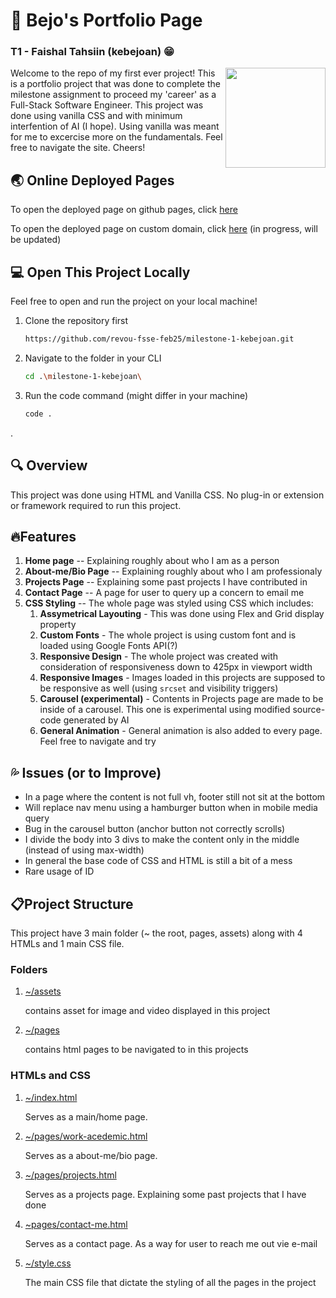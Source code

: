 # 🚀 Bejo's Portfolio Page 

### T1 - Faishal Tahsiin (kebejoan) 😁


<img align="right" width="160px" src="https://media1.tenor.com/m/tWD3GjJcoHgAAAAd/spongebob-computer.gif">

Welcome to the repo of my first ever project! This is a portfolio project that was done to complete the milestone assignment to proceed my 'career' as a Full-Stack Software Engineer. This project was done using vanilla CSS and with minimum interfention of AI (I hope). Using vanilla was meant for me to excercise more on the fundamentals. Feel free to navigate the site. Cheers!

## 🌏 Online Deployed Pages

To open the deployed page on github pages, click [here](https://revou-fsse-feb25.github.io/milestone-1-kebejoan/index.html)

To open the deployed page on custom domain, click [here](https://revou-fsse-feb25.github.io/milestone-1-kebejoan/index.html) (in progress, will be updated)

## 💻 Open This Project Locally

Feel free to open and run the project on your local machine!

1. Clone the repository first
   ```sh
   https://github.com/revou-fsse-feb25/milestone-1-kebejoan.git
2. Navigate to the folder in your CLI
   ```sh
   cd .\milestone-1-kebejoan\
3. Run the code command (might differ in your machine)
   ```sh
   code .

.

## 🔍 Overview

This project was done using HTML and Vanilla CSS. No plug-in or extension or framework required to run this project.  

## 🔥Features

1.  **Home page** -- Explaining roughly about who I am as a person
2.  **About-me/Bio Page** -- Explaining roughly about who I am professionaly
3.  **Projects Page** -- Explaining some past projects I have contributed in
4.  **Contact Page** -- A page for user to query up a concern to email me
5.  **CSS Styling** -- The whole page was styled using CSS which includes:
    1.  **Assymetrical Layouting** - This was done using Flex and Grid display property
    2.  **Custom Fonts** - The whole project is using custom font and is loaded using Google Fonts API(?)
    3.  **Responsive Design** - The whole project was created with consideration of responsiveness down to 425px in viewport width
    4.  **Responsive Images** - Images loaded in this projects are supposed to be responsive as well (using `srcset` and visibility triggers)
    5. **Carousel (experimental)** - Contents in Projects page are made to be inside of a carousel. This one is experimental using modified source-code generated by AI
    6. **General Animation** - General animation is also added to every page. Feel free to navigate and try

## 💦 Issues (or to Improve)
  - In a page where the content is not full vh, footer still not sit at the bottom
  - Will replace nav menu using a hamburger button when in mobile media query
  - Bug in the carousel button (anchor button not correctly scrolls)
  - I divide the body into 3 divs to make the content only in the middle (instead of using max-width)
  - In general the base code of CSS and HTML is still a bit of a mess
  - Rare usage of ID

## 📋Project Structure
This project have 3 main folder (~ the root, pages, assets) along with 4 HTMLs and 1 main CSS file.

### Folders

1. [~/assets](https://github.com/revou-fsse-feb25/milestone-1-kebejoan/tree/main/assets)
  
    contains asset for image and video displayed in this project

2. [~/pages](https://github.com/revou-fsse-feb25/milestone-1-kebejoan/tree/main/pages)
  
    contains html pages to be navigated to in this projects

### HTMLs and CSS

1. [~/index.html](https://github.com/revou-fsse-feb25/milestone-1-kebejoan/tree/main/index.html)
   
   Serves as a main/home page.

2. [~/pages/work-acedemic.html](https://github.com/revou-fsse-feb25/milestone-1-kebejoan/tree/main/pages/work-academic.html)
   
    Serves as a about-me/bio page.

3. [~/pages/projects.html](https://github.com/revou-fsse-feb25/milestone-1-kebejoan/tree/main/pages/projects.html)

    Serves as a projects page. Explaining some past projects that I have done

4. [~pages/contact-me.html](https://github.com/revou-fsse-feb25/milestone-1-kebejoan/tree/main/pages/contact-me.html)


    Serves as a contact page. As a way for user to reach me out vie e-mail

5. [~/style.css](https://github.com/revou-fsse-feb25/milestone-1-kebejoan/tree/main/index.html)

    The main CSS file that dictate the styling of all the pages in the project

